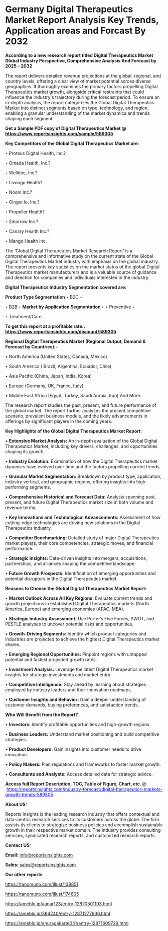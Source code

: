 # Germany Digital Therapeutics Market Report Analysis Key Trends, Application areas and Forcast By 2032

<strong>According to a new research report titled Digital Therapeutics Market Global Industry Perspective, Comprehensive Analysis And Forecast by 2025 – 2032</strong>

The report delivers detailed revenue projections at the global, regional, and country levels, offering a clear view of market potential across diverse geographies. It thoroughly examines the primary factors propelling Digital Therapeutics market growth, alongside critical restraints that could influence the industry's trajectory during the forecast period. To ensure an in-depth analysis, the report categorizes the Global Digital Therapeutics Market into distinct segments based on type, technology, and region, enabling a granular understanding of the market dynamics and trends shaping each segment.

<strong>Get a Sample PDF copy of Digital Therapeutics Market </strong><strong>@<a href=https://www.reportsinsights.com/sample/589305 style=color:#0000ff;> https://www.reportsinsights.com/sample/589305</a></strong></font>

<strong>Key Competitors of the Global Digital Therapeutics Market are:</strong>

‣ Proteus Digital Health, Inc.?

‣ Omada Health, Inc.?

‣ Welldoc, Inc.?

‣ Livongo Health?

‣ Noom Inc.?

‣ Ginger.Io, Inc.?

‣ Propeller Health?

‣ 2morrow Inc.?

‣ Canary Health Inc.?

‣ Mango Health Inc.

The ‘Global Digital Therapeutics Market Research Report’ is a comprehensive and informative study on the current state of the Global Digital Therapeutics Market industry with emphasis on the global industry. The report presents key statistics on the market status of the global Digital Therapeutics market manufacturers and is a valuable source of guidance and direction for companies and individuals interested in the industry.

<strong>Digital Therapeutics Industry Segmentation covered are:</strong>

<strong>Product Type Segmentation</strong>
‣
B2C
‣ 

‣ B2B
‣ 
<strong>Market by Application Segmentation</strong>
‣
‣  Preventive
‣ 

‣ Treatment/Care

<strong>To get this report at a profitable rate.: <a href=https://www.reportsinsights.com/discount/589305 style=color:#0000ff;>https://www.reportsinsights.com/discount/589305</a></strong></font>

<strong>Regional Digital Therapeutics Market (Regional Output, Demand &amp; Forecast by Countries):-</strong>

• North America (United States, Canada, Mexico)

• South America ( Brazil, Argentina, Ecuador, Chile)

• Asia Pacific (China, Japan, India, Korea)

• Europe (Germany, UK, France, Italy)

• Middle East Africa (Egypt, Turkey, Saudi Arabia, Iran) And More.

The research report studies the past, present, and future performance of the global market. The report further analyzes the present competitive scenario, prevalent business models, and the likely advancements in offerings by significant players in the coming years.

<strong>Key Highlights of the Global Digital Therapeutics Market Report:</strong>

• <strong>Extensive Market Analysis:</strong> An in-depth evaluation of the Global Digital Therapeutics Market, including key drivers, challenges, and opportunities shaping its growth.

• <strong>Industry Evolution:</strong> Examination of how the Digital Therapeutics market dynamics have evolved over time and the factors propelling current trends.

• <strong>Granular Market Segmentation:</strong> Breakdown by product type, application, industry vertical, and geographic regions, offering insights into high-performing segments.

• <strong>Comprehensive Historical and Forecast Data:</strong> Analysis spanning past, present, and future Digital Therapeutics market size in both volume and revenue terms.

• <strong>Key Innovations and Technological Advancements:</strong> Assessment of how cutting-edge technologies are driving new solutions in the Digital Therapeutics industry.

• <strong>Competitor Benchmarking:</strong> Detailed study of major Digital Therapeutics market players, their core competencies, strategic moves, and financial performance.

• <strong>Strategic Insights:</strong> Data-driven insights into mergers, acquisitions, partnerships, and alliances shaping the competitive landscape.

• <strong>Future Growth Prospects:</strong> Identification of emerging opportunities and potential disruptors in the Digital Therapeutics market.

<strong>Reasons to Choose the Global Digital Therapeutics Market Report:</strong>

• <strong>Market Outlook Across All Key Regions:</strong> Evaluate current trends and growth projections in established Digital Therapeutics markets (North America, Europe) and emerging economies (APAC, MEA).

• <strong>Strategic Industry Assessment:</strong> Use Porter’s Five Forces, SWOT, and PESTLE analyses to uncover potential risks and opportunities.

• <strong>Growth-Driving Segments:</strong> Identify which product categories and industries are projected to achieve the highest Digital Therapeutics market shares.

• <strong>Emerging Regional Opportunities:</strong> Pinpoint regions with untapped potential and fastest projected growth rates.

• <strong>Investment Analysis:</strong> Leverage the latest Digital Therapeutics market insights for strategic investments and market entry.

• <strong>Competitive Intelligence:</strong> Stay ahead by learning about strategies employed by industry leaders and their innovation roadmaps.

• <strong>Customer Insights and Behavior:</strong> Gain a deeper understanding of customer demands, buying preferences, and satisfaction trends.

<strong>Who Will Benefit from the Report?</strong>

• <strong>Investors:</strong> Identify profitable opportunities and high-growth regions.

• <strong>Business Leaders:</strong> Understand market positioning and build competitive strategies.

• <strong>Product Developers:</strong> Gain insights into customer needs to drive innovation.

• <strong>Policy Makers:</strong> Plan regulations and frameworks to foster market growth.

• <strong>Consultants and Analysts:</strong> Access detailed data for strategic advice.
</ul>
<strong>Access full Report Description, TOC, Table of Figure, Chart, etc. </strong>@  <a href=https://reportsinsights.com/industry-forecast/digital-therapeutics-markets-growth-trends-589305 style=color:#0000ff;>https://reportsinsights.com/industry-forecast/digital-therapeutics-markets-growth-trends-589305</a></font>

<strong><strong>About US</strong>:</strong>

Reports Insights is the leading research industry that offers contextual and data-centric research services to its customers across the globe. The firm assists its clients to strategize business policies and accomplish sustainable growth in their respective market domain. The industry provides consulting services, syndicated research reports, and customized research reports.

<strong>Contact US:</strong>

<p class=""""><b>Email:</b> <a href=mailto:info@reportsinsights.com>info@reportsinsights.com</a></p>
<p class=""""><b>Sales:</b> <a href=mailto:sales@reportsinsights.com>sales@reportsinsights.com</a></p>

<strong>Our other reports</strong>

<a href=https://tanomuno.com/illust/138851>https://tanomuno.com/illust/138851</a>

<a href=https://tanomuno.com/illust/174605>https://tanomuno.com/illust/174605</a>

<a href=https://ameblo.jp/aanar123/entry-12870501193.html>https://ameblo.jp/aanar123/entry-12870501193.html</a>

<a href=https://ameblo.jp/384240/entry-12871277936.html>https://ameblo.jp/384240/entry-12871277936.html</a>

<a href=https://ameblo.jp/anuragakarte041/entry-12871609729.html>https://ameblo.jp/anuragakarte041/entry-12871609729.html</a>
